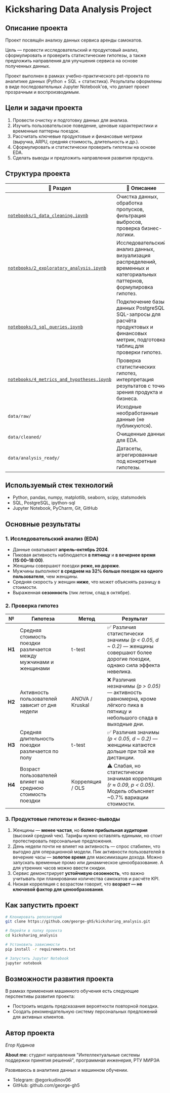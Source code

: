 # Kicksharing Data Analysis Project

## Описание проекта

Проект посвящён анализу данных сервиса аренды самокатов.

Цель — провести исследовательский и продуктовый анализ, сформулировать и проверить статистические гипотезы, а также предложить направления для улучшения сервиса на основе полученных данных.

Проект выполнен в рамках учебно-практического pet-проекта по аналитике данных (Python + SQL + статистика). Результаты оформлены в виде последовательных Jupyter Notebook'ов, что делает проект прозрачным и воспроизводимым.

## Цели и задачи проекта

1. Провести очистку и подготовку данных для анализа.
2. Изучить пользовательское поведение, ценовые характеристики и временные паттерны поездок.
3. Рассчитать ключевые продуктовые и финансовые метрики (выручка, ARPU, средняя стоимость, длительность и др.).
4. Сформулировать и статистически проверить гипотезы на основе EDA.
5. Сделать выводы и предложить направления развития продукта.

## Структура проекта

| 📁 Раздел | 📄 Описание                                                                                                                          |
|-----------|--------------------------------------------------------------------------------------------------------------------------------------|
| [`notebooks/1_data_cleaning.ipynb`](notebooks/1_data_cleaning.ipynb) | Очистка данных, обработка пропусков, фильтрация выбросов, проверка бизнес-логики.                                                    |
| [`notebooks/2_exploratory_analysis.ipynb`](notebooks/2_exploratory_analysis.ipynb) | Исследовательский анализ данных, визуализация распределений, временных и категориальных паттернов, формулировка гипотез.             |
| [`notebooks/3_sql_queries.ipynb`](notebooks/3_sql_queries.ipynb) | Подключение базы данных PostgreSQL, SQL-запросы для расчёта продуктовых и финансовых метрик, подготовка таблиц для проверки гипотез. |
| [`notebooks/4_metrics_and_hypotheses.ipynb`](notebooks/4_metrics_and_hypotheses.ipynb) | Проверка статистических гипотез, интерпретация результатов с точки зрения продукта и бизнеса.                                        |
| `data/raw/` | Исходные необработанные данные (не публикуются).                                                                                     |
| `data/cleaned/` | Очищенные данные для EDA.                                                                                                            |
| `data/analysis_ready/` | Датасеты, агрегированные под конкретные гипотезы.                                                                                    |

## Используемый стек технологий

- Python, pandas, numpy, matplotlib, seaborn, scipy, statsmodels
- SQL, PostgreSQL, ipython-sql
- Jupyter Notebook, PyCharm, Git, GitHub

## Основные результаты

### 1. Исследовательский анализ (EDA)
- Данные охватывают **апрель–октябрь 2024**.
- Пиковая активность наблюдается **в пятницу** и **в вечернее время (15:00–18:00)**.
- Женщины совершают поездки **реже, но дороже**.
- Мужчины выполняют **в среднем на 32% больше поездок на одного пользователя**, чем женщины.
- Средняя скорость у женщин **ниже**, что может объяснять разницу в стоимости.
- Выраженная **сезонность** (пик летом, спад в октябре).

### 2. Проверка гипотез

| № | Гипотеза | Метод | Результат                                                                                                                       |
|---|-----------|--------|---------------------------------------------------------------------------------------------------------------------------------|
| **H1** | Средняя стоимость поездки различается между мужчинами и женщинами | t-test | ✅ Различия статистически значимы *(p < 0.05, d ~ 0.2)* — женщины совершают более дорогие поездки, однако сила эффекта невелика. |
| **H2** | Активность пользователей зависит от дня недели | ANOVA / Kruskal | ❌ Различия незначимы *(p > 0.05)* — активность равномерна, кроме лёгкого пика в пятницу и небольшого спада в выходные дни.      |
| **H3** | Средняя длительность поездки различается по полу | t-test | ✅ Различия значимы *(p < 0.05, d ~ 0.2)* — женщины катаются дольше при той же дистанции.                                        |
| **H4** | Возраст пользователей влияет на среднюю стоимость поездки | Корреляция / OLS | ⚠️ Слабая, но статистически значимая корреляция *(r ≈ 0.09, p < 0.05)*. Модель объясняет ~0.7% вариации стоимости.              |

### 3. Продуктовые гипотезы и бизнес-выводы
1. Женщины — **менее частая**, но **более прибыльная аудитория** (высокий средний чек). Тарифы нужно оставлять едиными, но стоит протестировать персональные предложения.
2. День недели почти не влияет на активность — спрос стабилен, что выгодно для операционной модели. Пик активности пользователей в вечерние часы — **золотое время** для максимизации дохода. Можно запускать временные промо или динамическое ценообразование. А для утренних часов можно ввести скидки.
3. Сервис демонстрирует **устойчивую сезонность**, что важно учитывать при планировании количества самокатов и расчёте KPI.
4. Низкая корреляция с возрастом говорит, что **возраст — не ключевой фактор для ценообразования**.

## Как запустить проект

```bash
# Клонировать репозиторий
git clone https://github.com/george-gh5/kicksharing_analysis.git

# Перейти в папку проекта
cd kicksharing_analysis

# Установить зависимости
pip install -r requirements.txt

# Запустить Jupyter Notebook
jupyter notebook
```

## Возможности развития проекта

В рамках применения машинного обучения есть следующие перспективы развития проекта:
- Построить модель предсказания вероятности повторной поездки.
- Создать рекомендательную систему персональных предложений для активных клиентов.

## Автор проекта

*Егор Кудинов*  

**About me:** студент направления "Интеллектуальные системы поддержки принятия решений", программная инженерия, РТУ МИРЭА

Развиваюсь в аналитике данных и машинном обучении.

- Telegram: @egorkudinov06
- GitHub: github.com/george-gh5